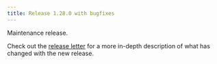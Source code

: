 ```yaml
---
title: Release 1.28.0 with bugfixes
---
```


Maintenance release.

Check out the [release letter](/docs/releases/release-1.28.0/index.html) for a more in-depth description of what has changed with the new release.

